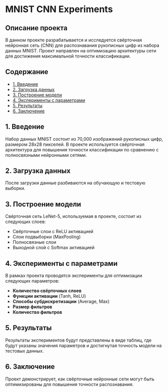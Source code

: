 # MNIST CNN Experiments

## Описание проекта
В данном проекте разрабатывается и исследуется свёрточная нейронная сеть (CNN) для распознавания рукописных цифр из набора данных MNIST. Проект направлен на оптимизацию архитектуры сети для достижения максимальной точности классификации.

## Содержание
- [1. Введение](#1-введение)
- [2. Загрузка данных](#2-загрузка-данных)
- [3. Построение модели](#3-построение-модели)
- [4. Эксперименты с параметрами](#4-эксперименты-с-параметрами)
- [5. Результаты](#5-результаты)
- [6. Заключение](#6-заключение)

## 1. Введение
Набор данных MNIST состоит из 70,000 изображений рукописных цифр, размером 28x28 пикселей. В проекте используется свёрточная архитектура для повышения точности классификации по сравнению с полносвязными нейронными сетями.

## 2. Загрузка данных
После загрузки данные разбиваются на обучающую и тестовую выборки.

## 3. Построение модели
Свёрточная сеть LeNet-5, используемая в проекте, состоит из следующих слоев:
- Свёрточные слои с ReLU активацией
- Слои подвыборки (MaxPooling)
- Полносвязные слои
- Выходной слой с Softmax активацией

## 4. Эксперименты с параметрами
В рамках проекта проводятся эксперименты для оптимизации следующих параметров:
- **Количество свёрточных слоев**
- **Функции активации** (Tanh, ReLU)
- **Способы субдискретизации** (Average, Max)
- **Размер фильтров**
- **Количество фильтров**

## 5. Результаты
Результаты экспериментов будут представлены в виде таблиц, где будут указаны значения параметров и достигнутая точность модели на тестовых данных.

## 6. Заключение
Проект демонстрирует, как свёрточные нейронные сети могут быть оптимизированы для повышения точности распознавания.
